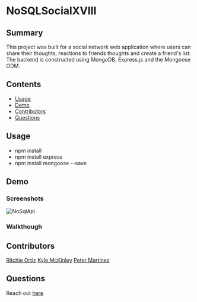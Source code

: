 # NoSQLSocialXVIII
## Summary
This project was built for a social network web application where users can share their thoughts, reactions to friends thoughts and create a friend's list. The backend is constructed using MongoDB, Express.js and the Mongoose ODM.

## Contents
- [Usage](#Usage)
- [Demo](#Demo)
- [Contributors](#Contributors)
- [Questions](#Questions)

## Usage
- npm install 
- npm install express
- npm install mongoose --save

## Demo
### Screenshots
![NoSqlApi](https://user-images.githubusercontent.com/74946954/127280384-ac1f05dc-72ad-4610-be3d-c735a2958eb6.png)

### Walkthough

## Contributors
[Ritchie Ortiz](https://github.com/xRitchie91)
[Kyle McKinley](https://github.com/kjmckinley)
[Peter Martinez](https://github.com/pmarti53)

## Questions
Reach out [here](#https://github.com/xRitchie91)
